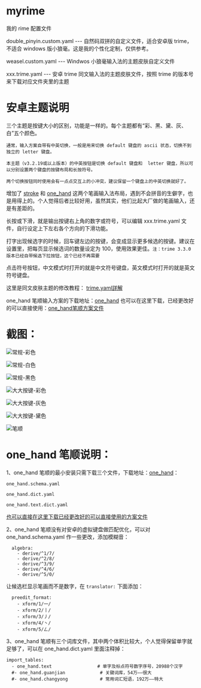 # myrime

我的 rime 配置文件

double_pinyin.custom.yaml --- 自然码双拼的自定义文件，适合安卓版 trime，不适合 windows 版小狼毫。这是我的个性化定制，仅供参考。

weasel.custom.yaml --- Windwos 小狼毫输入法的主题皮肤自定义文件

xxx.trime.yaml --- 安卓 trime 同文输入法的主题皮肤文件，按照 trime 的版本号来下载对应文件夹里的主题

# 安卓主题说明

三个主题是按键大小的区别，功能是一样的。每个主题都有“彩、黑、黛、灰、白”五个颜色。

`通常，输入方案自带有中英切换，一般是用来切换 default 键盘的 ascii 状态，切换不到独立的 letter 键盘。`

`本主题（v3.2.19或以上版本）的中英按钮是切换 default 键盘和  letter 键盘，所以可以分别设置两个键盘的按键布局和长按符号。`

`两个切换按钮同时使用会有一点点交互上的小冲突，建议保留一个键盘上的中英切换就好了。`

增加了 [stroke](https://github.com/rime/rime-stroke) 和 [one_hand](https://gitee.com/yq-ysy/one-hand_-rime) 这两个笔画输入法布局，遇到不会拼音的生僻字，也是用得上的。个人觉得后者比较好用，虽然其实，他们比起大厂做的笔画输入，还是有差距的。

长按或下滑，就是输出按键右上角的数字或符号，可以编辑 xxx.trime.yaml 文件，自行设定上下左右各个方向的下滑功能。

打字出现候选字的时候，回车键左边的按键，会变成显示更多候选的按键。建议在设置里，把每页显示候选词的数量设定为 100，使用效果更佳。`注：trime 3.3.0 版本已经自带候选下拉按钮，这个已经不再需要`

点击符号按钮，中文模式时打开的就是中文符号键盘，英文模式时打开的就是英文符号键盘。

这里是同文皮肤主题的修改教程：
[trime.yaml詳解](https://github.com/mrhso/trime/wiki/trime.yaml%E8%A9%B3%E8%A7%A3)

one_hand 笔顺输入方案的下载地址：[one_hand](https://gitee.com/yq-ysy/one-hand_-rime)
也可以在这里下载，已经更改好的可以直接使用：[one_hand笔顺方案文件](https://github.com/chwt163/mytrime/tree/main/one_hand%20%E7%AC%94%E9%A1%BA)


# 截图：

![常规-彩色](https://github.com/user-attachments/assets/0036136b-1074-422c-8307-f1c6d1e3a759)


![常规-白色](https://github.com/user-attachments/assets/441c4d3f-72fd-4a5c-9a54-fd3bd17522e4)


![常规-黑色](https://github.com/user-attachments/assets/7a7e2cd0-15e0-4d37-9aa5-1044d3cd7436)


![大大按键-彩色](https://github.com/user-attachments/assets/1cc3d15e-c45b-4270-857a-5d98ee88efa2)


![大大按键-灰色](https://github.com/user-attachments/assets/934d1039-eac3-4fe9-b9e2-912134588ea1)


![大大按键-黛色](https://github.com/user-attachments/assets/eee63f96-c8bf-4e3f-a597-faf401813ecd)


![笔顺](https://github.com/user-attachments/assets/2ddbf712-a111-4ba9-b952-f25b4bea6714)




# one_hand 笔顺说明：

1、one_hand 笔顺的最小安装只需下载三个文件，下载地址：[one_hand](https://gitee.com/yq-ysy/one-hand_-rime)：

```
one_hand.schema.yaml

one_hand.dict.yaml

one_hand.text.dict.yaml
```

[也可以直接在这里下载已经更改好的可以直接使用的方案文件](https://github.com/chwt163/mytrime/tree/main/one_hand%20%E7%AC%94%E9%A1%BA)

2、one_hand 笔顺没有对安卓的虚拟键盘做匹配优化，可以对 one_hand.schema.yaml 作一些更改，添加模糊音：

```
  algebra:
    - derive/^1/7/
    - derive/^2/8/
    - derive/^3/9/
    - derive/^4/6/
    - derive/^5/0/
```

让候选栏显示笔画而不是数字，在 `translator:` 下面添加：

```
  preedit_format:
    - xform/1/一/
    - xform/2/丨/
    - xform/3/丿/
    - xform/4/丶/
    - xform/5/𠃋/

```

3、one_hand 笔顺有三个词库文件，其中两个体积比较大，个人觉得保留单字就足够了，可以在 one_hand.dict.yaml 里面注释掉：

```
import_tables:
  - one_hand.text                 # 单字及标点符号数字序号，20988个汉字
  #- one_hand.guanjian             # 关键词库，54万——很大
  #- one_hand.changyong            # 常用词汇短语，192万——特大
```
